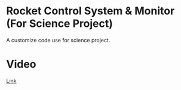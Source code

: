 # Rocket Control System & Monitor (For Science Project)
A customize code use for science project.
# Video
[Link](https://youtu.be/gFhoERfUTzU)
